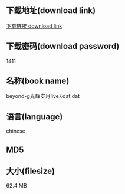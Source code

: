 ## 下载地址(download link)
[下载链接 download link](https://tutu365.netlify.app/?s=beyond-g%E5%85%89%E8%BE%89%E5%B2%81%E6%9C%88live7.dat)

## 下载密码(download password)
1411

## 名称(book name)
beyond-g光辉岁月live7.dat.dat

## 语言(language)
chinese

## MD5


## 大小(filesize)
62.4 MB

